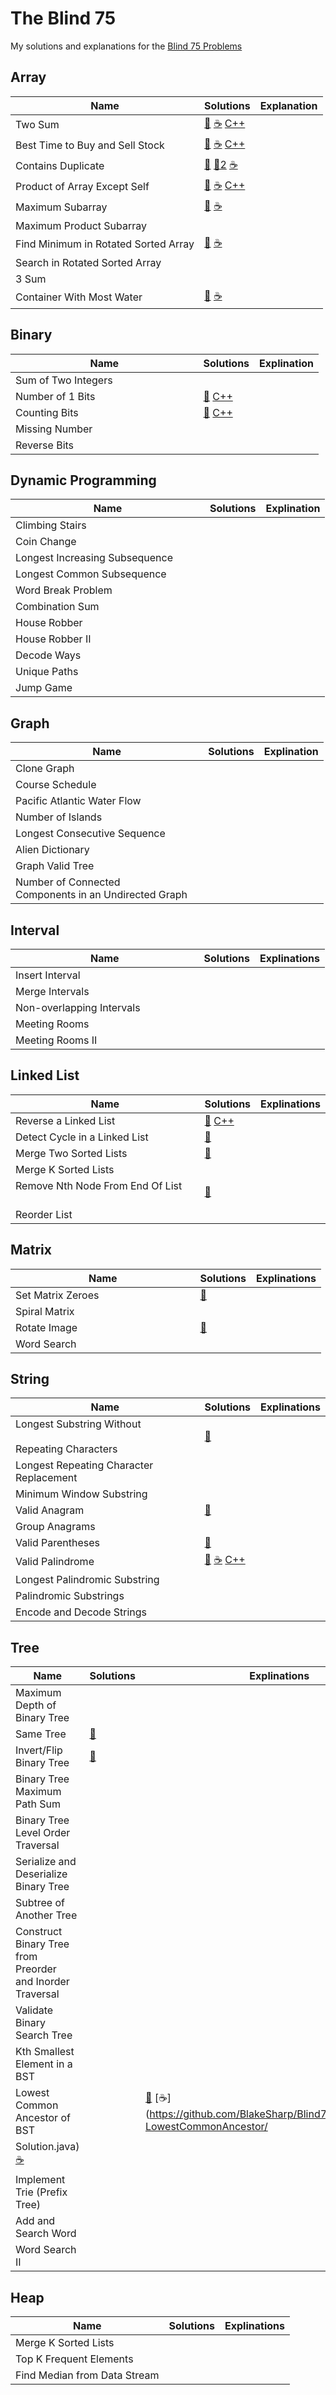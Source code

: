 
# The Blind 75

My solutions and explanations for the [Blind 75 Problems](https://leetcode.com/discuss/general-discussion/460599/blind-75-leetcode-questions)

## Array
Name | Solutions | Explanation
 -- | -- | -- |
 Two Sum | [🐍](https://github.com/BlakeSharp/Blind75/blob/main/001-TwoSum/Solution.py) [☕](https://github.com/BlakeSharp/Blind75/blob/main/001-TwoSum/Solution.java) [C++](https://github.com/BlakeSharp/Blind75/blob/main/001-TwoSum/Solution.cpp) | |
 Best Time to Buy and Sell Stock | [🐍](https://github.com/BlakeSharp/Blind75/blob/main/121-BuySellStock/Solution.py) [☕](https://github.com/BlakeSharp/Blind75/blob/main/121-BuySellStock/Solution.java) [C++](https://github.com/BlakeSharp/Blind75/blob/main/121-BuySellStock/Solution.cpp) | |
 Contains Duplicate | [🐍](https://github.com/BlakeSharp/Blind75/blob/main/217-ContainsDuplicate/Solution.py) [🐍2](https://github.com/BlakeSharp/Blind75/blob/main/217-ContainsDuplicate/Solution2.py) [☕](https://github.com/BlakeSharp/Blind75/blob/main/217-ContainsDuplicate/Solution.java)| |
 Product of Array Except Self | [🐍](https://github.com/BlakeSharp/Blind75/blob/main/238-ProductExceptSelf/Solution.py) [☕](https://github.com/BlakeSharp/Blind75/blob/main/238-ProductExceptSelf/Solution.java) [C++](https://github.com/BlakeSharp/Blind75/blob/main/238-ProductExceptSelf/Solution.cpp)| |
 Maximum Subarray |[🐍](https://github.com/BlakeSharp/Blind75/blob/main/053-MaxSubarray/Solution.py) [☕](https://github.com/BlakeSharp/Blind75/blob/main/053-MaxSubarray/Solution.java) | |
 Maximum Product Subarray | |  |
 Find Minimum in Rotated Sorted Array | [🐍](https://github.com/BlakeSharp/Blind75/blob/main/153-MinSortedArr/Solution.py) [☕](https://github.com/BlakeSharp/Blind75/blob/main/153-MinSortedArr/Solution.java) | |
 Search in Rotated Sorted Array | | |
 3 Sum |  | |
 Container With Most Water | [🐍](https://github.com/BlakeSharp/Blind75/blob/main/011-ContainerWithMostWater/Solution.py) [☕](https://github.com/BlakeSharp/Blind75/blob/main/011-ContainerWithMostWater/Solution.java) | |

## Binary
Name | Solutions | Explination
 -- | -- | -- |
Sum of Two Integers &nbsp; &nbsp; &nbsp; &nbsp; &nbsp; &nbsp;  &nbsp; &nbsp; &nbsp; &nbsp; &nbsp; &nbsp; &nbsp; &nbsp; &nbsp;| | |
Number of 1 Bits | [🐍](https://github.com/BlakeSharp/Blind75/blob/main/191-Numberof1Bits/Solution.py) [C++](https://github.com/BlakeSharp/Blind75/blob/main/191-Numberof1Bits/Solution.cpp)| |
Counting Bits | [🐍](https://github.com/BlakeSharp/Blind75/blob/main/338-CountingBits/Solution.py) [C++](https://github.com/BlakeSharp/Blind75/blob/main/338-CountingBits/Solution.cpp)| |
Missing Number | | |
Reverse Bits | | |

## Dynamic Programming
Name | Solutions | Explination
 -- | -- | -- |
Climbing Stairs | | |
Coin Change | | |
Longest Increasing Subsequence &nbsp; &nbsp; &nbsp; &nbsp; &nbsp; | | |
Longest Common Subsequence | | |
Word Break Problem | | |
Combination Sum | | |
House Robber | | |
House Robber II | | |
Decode Ways | | |
Unique Paths | | |
Jump Game | | |

## Graph
Name | Solutions | Explination
 -- | -- | -- |
Clone Graph | | |
Course Schedule | | | 
Pacific Atlantic Water Flow | | |
Number of Islands | | |
Longest Consecutive Sequence | | |
Alien Dictionary | | |
Graph Valid Tree | | |
Number of Connected <br> Components in an Undirected Graph &nbsp; &nbsp; | | |


## Interval
Name | Solutions | Explinations
 -- | -- | -- |
Insert Interval | | | 
Merge Intervals | | | 
Non-overlapping Intervals &nbsp; &nbsp; &nbsp; &nbsp; &nbsp; &nbsp; &nbsp; &nbsp; &nbsp; &nbsp; | | | 
Meeting Rooms  | | | 
Meeting Rooms II  | | | 

## Linked List
Name | Solutions | Explinations
 -- | -- | -- |
Reverse a Linked List | [🐍](https://github.com/BlakeSharp/Blind75/blob/main/206-ReverseLinkedList/Iterative.py) [C++](https://github.com/BlakeSharp/Blind75/blob/main/206-ReverseLinkedList/Solution.cpp)| |  
Detect Cycle in a Linked List | [🐍](https://github.com/BlakeSharp/Blind75/blob/main/141-LinkedListCycle/Solution.py) | | 
Merge Two Sorted Lists | [🐍](https://github.com/BlakeSharp/Blind75/blob/main/021-MergeTwoSortedLists/Solution.py) | | 
Merge K Sorted Lists | | | 
Remove Nth Node From End Of List &nbsp; &nbsp; &nbsp; | [🐍](https://github.com/BlakeSharp/Blind75/blob/main/019-RemoveNthNodeFromEndofList/Solution.py) | | 
Reorder List | | | 

## Matrix
Name | Solutions | Explinations
 -- | -- | -- |
Set Matrix Zeroes &nbsp; &nbsp; &nbsp; &nbsp; &nbsp; &nbsp; &nbsp; &nbsp; &nbsp; &nbsp; &nbsp; &nbsp; &nbsp; &nbsp; &nbsp; &nbsp; &nbsp;| [🐍](https://github.com/BlakeSharp/Blind75/blob/main/73-SetMatrixZeros/Solution.py) | | 
Spiral Matrix | | | 
Rotate Image | [🐍](https://github.com/BlakeSharp/Blind75/blob/main/048-RotateImage/Solution.py) | | 
Word Search | | | 

## String
Name | Solutions | Explinations
-- | -- | -- |
Longest Substring Without &nbsp; &nbsp; &nbsp; &nbsp; &nbsp; &nbsp; &nbsp; &nbsp; &nbsp; &nbsp; <br> Repeating Characters | [🐍](https://github.com/BlakeSharp/Blind75/blob/main/3-LongestNoRepeatingChar/Solution.py) | | 
Longest Repeating Character <br> Replacement | | | 
Minimum Window Substring | | | 
Valid Anagram | [🐍](https://github.com/BlakeSharp/Blind75/blob/main/242-ValidAnagram/Solution.py) | | 
Group Anagrams | | | 
Valid Parentheses | [🐍](https://github.com/BlakeSharp/Blind75/blob/main/020-ValidParentheses/Solution.py)| | 
Valid Palindrome | [🐍](https://github.com/BlakeSharp/Blind75/blob/main/125-ValidPalindrome/Solution.py) [☕](https://github.com/BlakeSharp/Blind75/blob/main/125-ValidPalindrome/Solution.java) [C++](https://github.com/BlakeSharp/Blind75/blob/main/125-ValidPalindrome/Solution.cpp)| | 
Longest Palindromic Substring | | | 
Palindromic Substrings | | | 
Encode and Decode Strings | | | 

## Tree
Name | Solutions | Explinations
 -- | -- | -- |
Maximum Depth of Binary Tree | | |  
Same Tree | [🐍](https://github.com/BlakeSharp/Blind75/blob/main/100-SameTree/Solution.py) | | 
Invert/Flip Binary Tree | [🐍](https://github.com/BlakeSharp/Blind75/blob/main/226-InvertBinaryTree/Solution.py) | | 
Binary Tree Maximum Path Sum | | | 
Binary Tree Level Order Traversal | | | 
Serialize and Deserialize Binary Tree | | | 
Subtree of Another Tree | | | 
Construct Binary Tree from Preorder &nbsp; &nbsp; &nbsp; <br> and Inorder Traversal | | | 
Validate Binary Search Tree | | | 
Kth Smallest Element in a BST | | | 
Lowest Common Ancestor of BST | |[🐍](https://github.com/BlakeSharp/Blind75/blob/main/235-LowestCommonAncestor/Solution.py) [☕](https://github.com/BlakeSharp/Blind75/blob/main/235-LowestCommonAncestor/
Solution.java) [☕](https://github.com/BlakeSharp/Blind75/blob/main/235-LowestCommonAncestor/Solution.cpp)| 
Implement Trie (Prefix Tree) | |     | 
Add and Search Word | | | 
Word Search II | | | 

## Heap
Name | Solutions | Explinations
 -- | -- | -- |
Merge K Sorted Lists | | | 
Top K Frequent Elements | | | 
Find Median from Data Stream | | | 
